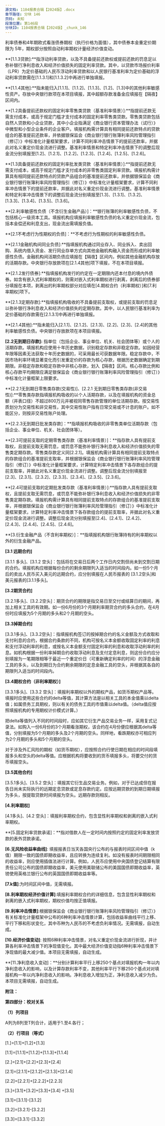 ```yaml
---
源文档: 1104报表合辑【2024版】.docx
章节路径: 分块 146
页码: 未知
段落位置: 第146段
分块ID: 1104报表合辑【2024版】_chunk_146
---
```


利率债券和4年期欧式看涨债券期权（执行价格为面值），其中债券本金重定价期限为 5年，期权部分按照自动利率期权计量经济价值变动。

**[1.1.3贷款]:**指浮动利率贷款，以及不具备提前还款权或提前还款的罚息足以弥补银行净利息收入和经济价值损失的固定利率贷款。其中，以贷款市场报价利率（LPR）为定价基础的人民币浮动利率贷款和以人民银行基准利率为定价基础的浮动利率贷款需在[1.1.3.1]和[1.1.3.2]中再进行单独填报。

**[1.1.4其他]:**指未能归入[1.1.1]、[1.1.2]、[1.1.3]、[1.2]、[1.3]中的其他利率敏感性资产。存放中央银行款项在本项目填报，其中超额存款准备金应填报在【隔夜】区间内。

**[1.2具备提前还款权的固定利率零售类贷款（基准利率情景）]:**指提前还款无需支付成本，或高于规定门槛才支付成本的固定利率零售类贷款。零售类贷款包括自然人贷款和小企业贷款，其中小企业指满足《商业银行资本管理办法（试行）》中微型和小型企业条件的企业客户。填报机构需计算具有相同提前还款特点的贷款组合的基准提前还款率，并依据银保监会《商业银行银行账簿利率风险管理指引（修订）》中标准化计量框架要求，计算不同利率冲击情景下的提前还款率，并据此对名义重定价现金流进行调整。基准利率情景和特定利率冲击情景下的调整后现金流分别填报至[1.2]、[1.2.1]、[1.2.2]、[1.2.3]、[1.2.4]、[1.2.5]、[1.2.6]。

**[1.3具备提前还款权的固定利率批发类贷款（基准利率情景）]:**指提前还款无需支付成本，或高于规定门槛才支付成本的非零售类固定利率贷款。填报机构需计算具有相同提前还款特点的贷款产品组合的基准提前还款率，并依据银保监会《商业银行银行账簿利率风险管理指引（修订）》中标准化计量框架要求，计算不同利率冲击情景下的提前还款率，并据此对名义重定价现金流进行调整。基准利率情景和特定利率冲击情景下的调整后现金流分别填报至[1.3]、[1.3.1]、[1.3.2]、[1.3.3]、[1.3.4]、[1.3.5]、[1.3.6]。

**[2.利率敏感性负债（不含衍生金融产品）]：**银行账簿的利率敏感性负债，不包括核心一级资本工具。填报机构应填报利率敏感性负债的名义重定价现金流，包括本金偿还和利息支出，现金流出需填报负值。

**[2.1不考虑行为性期权的负债]：**不考虑行为性期权的利率敏感性负债。

**[2.1.1金融机构间同业负债]:**指填报机构通过同业存入、同业拆入、卖出回购、系统内借入资金、发行同业存单方式向其他金融机构融入资金而形成的利率敏感性负债。金融机构间活期负债应填报在【隔夜】区间内，例如其他金融机构存放的活期存款。中央银行存放款项在[2.1.4其他]项下填报，不在本项目填报。

**[2.1.2发行债券]:**指填报机构发行的约定在一定期限内还本付息的境内外债券。如含有嵌入式利率期权的，则需对嵌入式利率期权进行剥离，剥离后的债券部分填报在本项，剥离出的利率期权部分对应填在[4.期权合约（利率期权）]和[7.利率期权]项下。

**[2.1.3定期存款]:**指填报机构吸收的不具备提前支取权，或提前支取的罚息足以弥补银行净利息收入和经济价值损失的定期存款。其中，以人民银行基准利率为定价基础的存款需在[2.1.3.1]中再进行单独填报。

**[2.1.4其他]:**指未能归入[2.1.1]、[2.1.2]、[2.1.3]、[2.2]、[2.3]、[2.4]的其他利率敏感性负债。中央银行存放款项在本项目填报。

**[2.2无到期日存款]:** 指单位（包括企业、事业单位、机关、社会团体等）或个人的活期存款。填报机构应使用十年历史数据，识别稳定存款和非稳定存款。如因经营年限等因素无法获取十年历史数据的，可采用最长可获数据年限。稳定存款中，不因市场利率环境显著变化而引发重定价的存款为核心存款，根据历史数据确定到期期限。非稳定存款和稳定存款中非核心存款，划入【隔夜】区间。核心存款比例和核心存款平均期限应满足银保监会《商业银行银行账簿利率风险管理指引（修订）》中标准化计量框架上限要求。

**[2.2.1无到期日零售类存款(交易性)]、[2.2.1 无到期日零售类存款(非交易性)]:**零售类存款指填报机构吸收的以个人活期存款，以及在填报机构的资金总额（并表口径）不超过800万元并被视同零售存款管理的单位活期存款。按交易性质划分为交易性和非交易性，其中交易性账户指有日常交易或不计息的账户。如不能区分，则按非交易性账户处理。

**[2.2.3无到期日批发类存款]：**指填报机构吸收的非零售类单位活期存款（包括企业、事业单位、机关、社会团体等）。

**[2.3可提前支取的定期零售类存款（基准利率情景）]：**指存款人具有提前支取权，且提前支取无需罚息，或罚息不能弥补银行净利息收入和经济价值损失的零售类定期存款。零售类存款定义同[2.2.1]。填报机构需计算具有相同提前支取特点的存款组合的基准提前支取率，并根据银保监会《商业银行银行账簿利率风险管理指引（修订）》中标准化计量框架要求，计算特定利率冲击情景下各存款组合的提前支取率，并据此对名义重定价现金流进行调整。调整后现金流分别填报至[2.3]、[2.3.1]、[2.3.2]、[2.3.3]、[2.3.4]、[2.3.5]、[2.3.6]。

**[2.4可提前支取的定期批发类存款（基准利率情景）]:**指存款人具有提前支取权，且提前支取无需罚息，或罚息不能弥补银行净利息收入和经济价值损失的非零售类定期存款。填报机构需计算具有相同提前支取特点的存款组合的基准提前支取率，并根据银保监会《商业银行银行账簿利率风险管理指引（修订）》中标准化计量框架要求，计算特定利率冲击情景下各存款组合的提前支取率，并据此对名义重定价现金流进行调整。调整后现金流分别填报至[2.4]、[2.4.1]、[2.4.2]、[2.4.3]、[2.4.4]、[2.4.5]、[2.4.6]。

**[3.衍生金融产品（不含利率期权）]：**指填报机构银行账簿持有的利率期权以外的衍生金融产品。

**[3.1 远期合约]**

[3.1.1 多头]、[3.1.2 空头]：包括将在交易日后两个工作日内交割但尚未到交割日期的合约。填报机构应根据每份合约的剩余期限列入适当的时间段内。如一份5个月后的卖出人民币买入美元的远期合约，应分别填报在人民币报表的 [3.1.2空头]和美元报表的[3.1.1多头]。

**[3.2期货合约]**

[3.2.1多头]、[3.2.2空头]：期货合约的期限是指交易日至交付或结算日的期间，再加上相关工具的有效期。如一份6月份的3个月期利率期货合约的多头合约，在4月份时应填报为5个月期的多头和2个月期的空头。

**[3.3掉期合约]**

[3.3.1多头]、[3.3.2空头]：指填报机构签订的按掉期合约的名义金额及方式收取和支付利息的合约，根据合约条款的不同，机构可按名义本金额收取固定利率的利息和支付浮动利率的利息，或按名义本金额支付固定利率的利息和收取浮动利率的利息。如机构根据一份利率掉期合约收取浮动利息及支付定息利息，则这份合约应分别填报为一笔期限相等于最近一个重定价日（可重新确定利率的时间）的浮息金融工具的多头，以及到期日为合约剩余期限的定息金融工具的空头，并根据其各自的期限列入适当的时间段内。

**[3.4期权合约（非利率期权）]**

[3.3.1多头]、[3.3.2 空头]：填报利率期权以外的期权产品，如货币期权产品等。填报时应使用这些合约的delta等值，其计算方法是以相关工具的本金值乘以delta值；如属债务工具期权，则以有关的债务工具的市值乘以delta值。（delta值应按照填报机构的专用期权计价模式计算。）

把delta等值列入不同的时间段时，应如其它衍生产品交易业务一样，采用复式记录法。如购入一份6月份的3个月期看涨期权，该合约在4月份便应根据其delta等值，分别填报为5个月期的多头及2个月期的空头。同样地，看跌期权亦可相应列为2个月期的多头和5个月期的空头。

对于涉及外汇风险的期权（如货币期权），应按照合约行使日期在相应的时间段填报多头和空头的delta等值。应根据机构将要收到的货币填报多头，将要交付的货币填报空头。

**[3.5其他合约]**

[3.5.1多头]、[3.5.2 空头]：填报其它衍生品交易业务。例如，对于已达成但在报告日尚未实际执行的远期定息贷款或定息存款约定。应按远期贷款的到期日期填报为多头，按提取贷款时间填报为空头。远期存款则相反。

**[4.利率期权]**

[4.1多头]、[4.2 空头]：填报利率期权合约，包含显性利率期权和剥离的嵌入式利率期权。

**[5.固定利率贷款承诺]：**指对借款人在一定时间内按照约定的固定利率发放贷款的表外贷款承诺。

**[6.无风险收益率曲线]**: 填报报表日当天各国央行公布的与报表时间区间中值（k值）期限一致的国债即期收益率，且应转换为连续复利。如没有报表时间期限相同的收益率，则应使用插值法进行计算。例如，人民币应使用中央国债登记结算有限责任公司公布的国债即期收益率，美元使用美联储公布的美国国债即期收益率，英镑使用英格兰银行公布的英国国债即期收益率等。

**[7.k值]**:为时间区间中值，无需填报。

**[8.利率期权经济价值计算]**:填报利率期权合约的详细信息，包含显性利率期权和剥离的嵌入式利率期权，期权价值均按正值填报。

**[9.利率冲击情景]**:根据银保监会《商业银行银行账簿利率风险管理指引（修订）》有关标准化计量框架中公布的6种利率冲击情景计算，包括收益率曲线平行上移、平行下移和形状变化，其中币种为人民币的不考虑负利率情况。无需填报，自动生成。

**[10.经济价值变动]**: 按照6种利率冲击情景，对名义重定价现金流进行折现，并计算各利率冲击情景下的净现值变化。其中最大经济价值变动指6种利率冲击情景下净现值的最大减少值。本项目无需填报，自动生成。

**[11.净利息收入变动]：**分别计算利率平行上移250个基点对填报机构一年以内净利息收入的影响，以及计算存款利率不变，其他利率平行下移250个基点对对填报机构一年以内净利息收入的影响。净利息收入增加为正，净利息收入减少为负。本项目无需填报，自动生成。

**附注：**

[附注1：资产合计（银行账簿）]:反映该币种下，填报机构银行账簿的全部资产余额。包括利率敏感性资产和非利率敏感性资产。

[附注2：负债合计（银行账簿）]:反映该币种下，填报机构银行账簿的全部负债余额。包括利率敏感性负债和非利率敏感性负债。

**第四部分：校对关系**

**（1）列项目**

A列为B列至T列合计，适用于1.至4.各行；

**（2）行项目（等式）**

[1.]=[1.1]+[1.2]+[1.3]

[1.1]=[1.1.1]+[1.1.2]+[1.1.3]+[1.1.4]

[2.]=[2.1]+[2.2]+[2.3]+[2.4]

[2.1]=[2.1.1]+[2.1.2]+[2.1.3]+[2.1.4]

[2.2]=[2.2.1]+[2.2.2]+[2.2.3]

[3.]=[3.1]+[3.2]+[3.3]+[3.4] +[3.5]

[3.1]=[3.1.1]-[3.1.2]

[3.2]=[3.2.1]-[3.2.2]

[3.3]=[3.3.1]-[3.3.2]